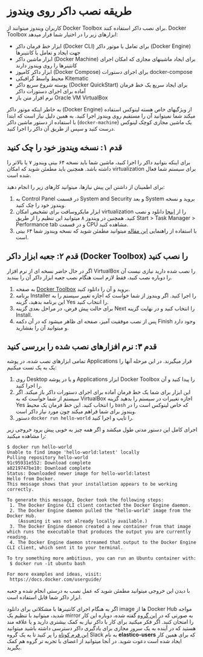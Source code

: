 # طریقه نصب داکر روی ویندوز

کاربران ویندوز میتوانند از Docker Toolbox برای نصب داکر استفاده کنند. Docker Toolbox ابزارهای زیر را در اختیار شما قرار میدهد:

  - ابزار خط فرمان داکر (Docker CLI) برای تعامل با موتور داکر (Docker Engine) جهت ایجاد و تعامل با کانتینرها
  - ابزار ماشین داکر (Docker Machine) برای ایجاد ماشینهای مجازی که امکان اجرای کانتینرها را روی ویندوز دارند
  - ابزار داکر کامپوز (Docker Compose) برای اجرای دستورات docker-compose
  - محیط واسط گرافیکی Kitematic
  - پوسته شروع سریع داکر (Docker QuickStart) برای ایجاد سریع یک خط فرمان آماده برای اجرای دستورات داکر
  - نرم افزار متن باز Oracle VM VirtualBox

به خاطر اینکه موتور داکر (Docker Engine)‌ از ویژگیهای خاص هسته لینوکس استفاده میکند شما نمیتوانید آن را مستقیم روی ویندوز اجرا کنید. به همین دلیل نیاز است که ابتدا با استفاده از دستور ماشین داکر (`docker-machine`) یک ماشین مجازی کوچک لینوکس درست کنید و سپس از طریق آن داکر را اجرا کنید.

## قدم ۱: نسخه ویندوز خود را چک کنید

 برای اینکه بتوانید داکر را اجرا کنید، ماشین شما باید نسخه ۶۴ بیتی ویندوز ۷ یا بالاتر را داشته باشد. همچنین باید مطمئن شوید که امکان virtualization برای سیستم شما فعال شده است.

برای اطمینان از داشتن این پیش نیازها، میتوانید کارهای زیر را انجام دهید:

1.  به Control Panel در قسمت System and Security و بعد System بروید و نسخه ویندوز خود را چک کنید.
1. ابزار مایکروسافت برای تشخیص امکان virtualization را از [اینجا](https://www.microsoft.com/en-au/download/details.aspx?id=592) دانلود و نصب کنید. همچنین در ویندوز ۸ میتوانید این تنظیم را از طریق Start > Task Manager > Performance tab و در قسمت CPU مشاهده کنید.
1. با استفاده از راهنمایی [این مقاله](https://support.microsoft.com/en-us/kb/827218) میتوانید مطمئن شوید که نسخه ویندوز شما ۶۴ بیتی است.

## قدم ۲: جعبه ابزار داکر (Docker Toolbox) را نصب کنید

اگر در حال حاضر نسخه ای از نرم افزار VirtualBox را نصب شده دارید نیازی نیست آن را دوباره نصب کنید، فقط لازم است هنگام نصب جعبه ابزار داکر آن را ببندید.

1. به صفحه [Docker Toolbox](https://www.docker.com/toolbox) بروید و آن را دانلود کنید.
2. برنامه Installer را اجرا کنید. اگر ویندوز از شما خواست که اجازه تغییر سیستم را به این برنامه بدهید، گزینه Yes را انتخاب کنید.
3. برای حالت پیش فرض، در مراحل بعدی گزینه Next را انتخاب کنید و در نهایت گزینه Install.
4. پس از نصب موفقیت آمیز، صفحه ای ظاهر میشود که در آن دکمه Finish وجود دارد و میتوانید آن را بفشارید.

## قدم ۳: نرم افزارهای نصب شده را بررسی کنید
تمامی ابزارهای نصب شده، در پوشه Applications قرار میگیرند. در این مرحله آنها را یک به یک تست میکنیم:

1. روی Desktop و یا در پوشه Applications ابزار Docker Toolbox را پیدا کنید و آن را اجرا کنید.
1. این ابزار برای شما یک خط فرمان آماده برای اجرای دستورات داکر باز میکند. اگر سیستم از شما خواست که به VirtualBox اجازه تغییرات در سیستم را بدهید گزینه Yes را انتخاب کنید. این خط فرمان یک محیط `bash` که خاص لینوکس است را در ویندوز برای شما فراهم میکند چون مورد نیاز داکر است.
1. دستور `docker run hello-world` را تایپ و اجرا کنید.

اجرای کامل این دستور مدتی طول میکشد و اگر همه چیز به خوبی پیش برود خروجی زیر را مشاهده میکنید:

	$ docker run hello-world
	Unable to find image 'hello-world:latest' locally
	Pulling repository hello-world
	91c95931e552: Download complete
	a8219747be10: Download complete
	Status: Downloaded newer image for hello-world:latest
	Hello from Docker.
	This message shows that your installation appears to be working correctly.

	To generate this message, Docker took the following steps:
	 1. The Docker Engine CLI client contacted the Docker Engine daemon.
	 2. The Docker Engine daemon pulled the "hello-world" image from the Docker Hub.
	    (Assuming it was not already locally available.)
	 3. The Docker Engine daemon created a new container from that image which runs the executable that produces the output you are currently reading.
	 4. The Docker Engine daemon streamed that output to the Docker Engine CLI client, which sent it to your terminal.

	To try something more ambitious, you can run an Ubuntu container with:
	 $ docker run -it ubuntu bash

	For more examples and ideas, visit:
	 https://docs.docker.com/userguide/

با دیدن این خروجی میتوانید مطمئن شوید که عمل نصب به درستی انجام شده و جعبه ابزار داکر شما قابل استفاده است.

اگر به هنگام اجرای کانتینرها با مشکلاتی برای دانلود image ها از Docker Hub مواجه شدید، میتوانید با تنظیم یک mirror به صورتی که در [این گروه](https://groups.google.com/forum/#!topic/software-taak/xRmFWrozRoo) گفته شده، دوباره این کار را امتحان کنید.
اگر فکر میکنید برای کار با داکر نیاز به کمک بیشتری دارید و یا علاقه مند هستید که در آینده به یک سرور مجازی برای یادگیری داکر دسترسی داشته باشید میتوانید [این فرم کوتاه](https://docs.google.com/forms/d/1fIYtXM6UaV5pFRBAkNKVNHzBnUg157Sedxds5xYPWDI/viewform?usp=send_form) را پر کنید تا به یک گروه Slack به نام **elastico-users** که برای همین کار ایجاد شده است دعوت شوید. در آنجا میتوانید از اعضای با تجربه تر گروه هم کمک بگیرید.
